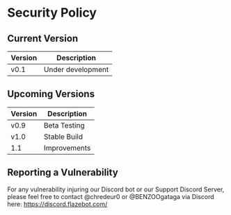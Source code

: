 # Security Policy

## Current Version

|Version|Description|
|-------|------------------|
|v0.1|Under development|

## Upcoming Versions

|Version|Description|
|-------|------------------|
|v0.9|Beta Testing|
|v1.0|Stable Build|
|1.1|Improvements|

## Reporting a Vulnerability

For any vulnerability injuring our Discord bot or our Support Discord Server, please feel free to contact @chredeur0 or @BENZOOgataga via Discord here: https://discord.flazebot.com/
